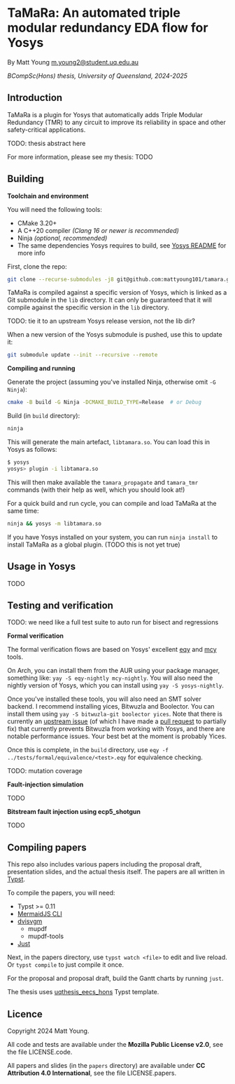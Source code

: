 # TaMaRa: An automated triple modular redundancy EDA flow for Yosys
By Matt Young <m.young2@student.uq.edu.au>

_BCompSc(Hons) thesis, University of Queensland, 2024-2025_

## Introduction
TaMaRa is a plugin for Yosys that automatically adds Triple Modular Redundancy (TMR) to any circuit
to improve its reliability in space and other safety-critical applications.

TODO: thesis abstract here

For more information, please see my thesis: TODO

## Building
**Toolchain and environment**

You will need the following tools:
- CMake 3.20+
- A C++20 compiler _(Clang 16 or newer is recommended)_
- Ninja _(optional, recommended)_
- The same dependencies Yosys requires to build, see [Yosys README](https://github.com/yosyshq/yosys?tab=readme-ov-file#building-from-source) for more info

First, clone the repo:

```bash
git clone --recurse-submodules -j8 git@github.com:mattyoung101/tamara.git
```

TaMaRa is compiled against a specific version of Yosys, which is linked as a Git submodule in the `lib`
directory. It can only be guaranteed that it will compile against the specific version in the `lib` directory.

TODO: tie it to an upstream Yosys release version, not the lib dir?

When a new version of the Yosys submodule is pushed, use this to update it:

```bash
git submodule update --init --recursive --remote
```

**Compiling and running**

Generate the project (assuming you've installed Ninja, otherwise omit `-G Ninja`):

```bash
cmake -B build -G Ninja -DCMAKE_BUILD_TYPE=Release  # or Debug
```

Build (in `build` directory):

```bash
ninja
```

This will generate the main artefact, `libtamara.so`. You can load this in Yosys as follows:

```bash
$ yosys
yosys> plugin -i libtamara.so
```

This will then make available the `tamara_propagate` and `tamara_tmr` commands (with their help as well, which
you should look at!)

For a quick build and run cycle, you can compile and load TaMaRa at the same time:

```bash
ninja && yosys -m libtamara.so
```

If you have Yosys installed on your system, you can run `ninja install` to install TaMaRa as a global plugin.
(TODO this is not yet true)

## Usage in Yosys
TODO

## Testing and verification
TODO: we need like a full test suite to auto run for bisect and regressions

**Formal verification**

The formal verification flows are based on Yosys' excellent [eqy](https://github.com/YosysHQ/eqy) and
[mcy](https://github.com/YosysHQ/mcy) tools.

On Arch, you can install them from the AUR using your package manager, something like: `yay -S eqy-nightly
mcy-nightly`. You will also need the nightly version of Yosys, which you can install using `yay -S
yosys-nightly`.

Once you've installed these tools, you will also need an SMT solver backend. I recommend installing yices,
Bitwuzla and Boolector. You can install them using `yay -S bitwuzla-git boolector yices`. Note that there
is currently an [upstream issue](https://github.com/YosysHQ/oss-cad-suite-build/issues/87) (of which I have
made a [pull request](https://github.com/YosysHQ/yosys/pull/4589) to partially fix) that currently prevents
Bitwuzla from working with Yosys, and there are notable performance issues. Your best bet at the moment is
probably Yices.

Once this is complete, in the `build` directory, use `eqy -f ../tests/formal/equivalence/<test>.eqy` for
equivalence checking.

TODO: mutation coverage

**Fault-injection simulation**

TODO

**Bitstream fault injection using ecp5_shotgun**

TODO

## Compiling papers
This repo also includes various papers including the proposal draft, presentation slides, and the actual
thesis itself. The papers are all written in [Typst](https://github.com/typst/typst).

To compile the papers, you will need:
- Typst >= 0.11
- [MermaidJS CLI](https://github.com/mermaid-js/mermaid-cli)
- [dvisvgm](https://github.com/mgieseki/dvisvgm)
    - mupdf
    - mupdf-tools
- [Just](https://github.com/casey/just)

Next, in the papers directory, use `typst watch <file>` to edit and live reload. Or `typst compile` to just
compile it once.

For the proposal and proposal draft, build the Gantt charts by running `just`.

The thesis uses [uqthesis_eecs_hons](https://github.com/mattyoung101/uqthesis_eecs_hons) Typst template.

## Licence
Copyright 2024 Matt Young.

All code and tests are available under the **Mozilla Public License v2.0**, see the file LICENSE.code.

All papers and slides (in the `papers` directory) are available under **CC Attribution 4.0 International**,
see the file LICENSE.papers.

